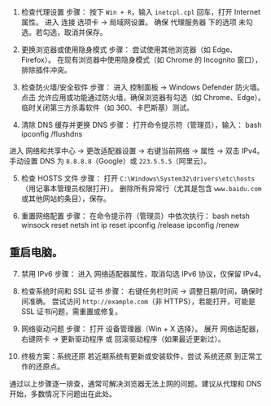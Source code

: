 1. 检查代理设置
   步骤：
   按下 `Win + R`，输入 `inetcpl.cpl` 回车，打开 Internet 属性。
   进入 连接 选项卡 → 局域网设置。
   确保 代理服务器 下的选项 未勾选。若勾选，取消并保存。

2. 更换浏览器或使用隐身模式
   步骤：
   尝试使用其他浏览器（如 Edge、Firefox）。
   在现有浏览器中使用隐身模式（如 Chrome 的 Incognito 窗口），排除插件冲突。

3. 检查防火墙/安全软件
   步骤：
   进入 控制面板 → Windows Defender 防火墙。
   点击 允许应用或功能通过防火墙，确保浏览器有勾选（如 Chrome、Edge）。
   临时关闭第三方杀毒软件（如 360、卡巴斯基）测试。

4. 清除 DNS 缓存并更换 DNS
   步骤：
   打开命令提示符（管理员），输入：
   bash
   ipconfig /flushdns

进入 网络和共享中心 → 更改适配器设置 → 右键当前网络 → 属性 → 双击 IPv4。
手动设置 DNS 为 `8.8.8.8`（Google）或 `223.5.5.5`（阿里云）。

5. 检查 HOSTS 文件
   步骤：
   打开 `C:\Windows\System32\drivers\etc\hosts`（用记事本管理员权限打开）。
   删除所有异常行（尤其是包含 `www.baidu.com` 或其他网站的条目），保存。

6. 重置网络配置
   步骤：
   在命令提示符（管理员）中依次执行：
   bash
   netsh winsock reset
   netsh int ip reset
   ipconfig /release
   ipconfig /renew

## 重启电脑。

7. 禁用 IPv6
   步骤：
   进入 网络适配器属性，取消勾选 IPv6 协议，仅保留 IPv4。

8. 检查系统时间和 SSL 证书
   步骤：
   右键任务栏时间 → 调整日期/时间，确保时间准确。
   尝试访问 `http://example.com`（非 HTTPS），若能打开，可能是 SSL 证书问题，需重置或修复。

9. 网络驱动问题
   步骤：
   打开 设备管理器（Win + X 选择）。
   展开 网络适配器，右键网卡 → 更新驱动程序 或 回滚驱动程序（如果最近更新过）。

10. 终极方案：系统还原
    若近期系统有更新或安装软件，尝试 系统还原 到正常工作的还原点。

通过以上步骤逐一排查，通常可解决浏览器无法上网的问题。建议从代理和 DNS 开始，多数情况下问题出在此处。
